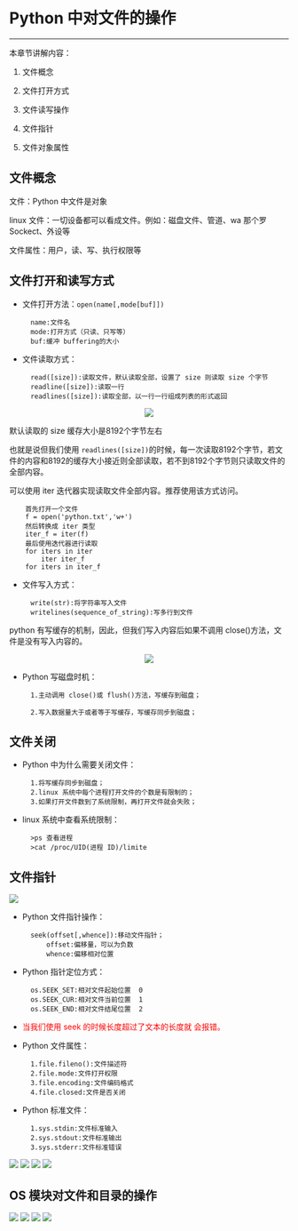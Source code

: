 # Python 中对文件的操作

<p></p>

---

本章节讲解内容：

1. 文件概念

2. 文件打开方式

3. 文件读写操作

4. 文件指针

5. 文件对象属性

## 文件概念

文件：Python 中文件是对象

linux 文件：一切设备都可以看成文件。例如：磁盘文件、管道、wa 那个罗 Sockect、外设等

文件属性：用户，读、写、执行权限等

## 文件打开和读写方式

* 文件打开方法：<code>open(name[,mode[buf]])</code>

        name:文件名
        mode:打开方式（只读、只写等）
        buf:缓冲 buffering的大小

* 文件读取方式：

        read([size]):读取文件，默认读取全部，设置了 size 则读取 size 个字节
        readline([size]):读取一行
        readlines([size]):读取全部，以一行一行组成列表的形式返回
        

<center><img src="https://img3.mukewang.com/5a5ddc2500018a7912800720.jpg"></center>

默认读取的 size 缓存大小是8192个字节左右

也就是说但我们使用 <code>readlines([size])</code>的时候，每一次读取8192个字节，若文件的内容和8192的缓存大小接近则全部读取，若不到8192个字节则只读取文件的全部内容。

可以使用 iter 迭代器实现读取文件全部内容。推荐使用该方式访问。

        首先打开一个文件
        f = open('python.txt','w+')
        然后转换成 iter 类型
        iter_f = iter(f)
        最后使用迭代器进行读取
        for iters in iter
            iter iter_f
        for iters in iter_f

* 文件写入方式：

        write(str):将字符串写入文件
        writelines(sequence_of_string):写多行到文件
        
python 有写缓存的机制，因此，但我们写入内容后如果不调用 close()方法，文件是没有写入内容的。

<center><img src="https://img.mukewang.com/5a5de4cf0001b49312800720.jpg"></center>

* Python 写磁盘时机：

        1.主动调用 close()或 flush()方法，写缓存到磁盘；
        
        2.写入数据量大于或者等于写缓存，写缓存同步到磁盘；

## 文件关闭

* Python 中为什么需要关闭文件：

        1.将写缓存同步到磁盘；
        2.linux 系统中每个进程打开文件的个数是有限制的；
        3.如果打开文件数到了系统限制，再打开文件就会失败；

* linux 系统中查看系统限制：

        >ps 查看进程
        >cat /proc/UID(进程 ID)/limite

## 文件指针

<img src="https://img.mukewang.com/5a5eba66000161c212800720.jpg">

* Python 文件指针操作：

        seek(offset[,whence]):移动文件指针；
            offset:偏移量，可以为负数
            whence:偏移相对位置
            
* Python 指针定位方式：

        os.SEEK_SET:相对文件起始位置  0
        os.SEEK_CUR:相对文件当前位置  1
        os.SEEK_END:相对文件结尾位置  2

* <font color="red">当我们使用 seek 的时候长度超过了文本的长度就 会报错。</font>

* Python 文件属性：

        1.file.fileno():文件描述符
        2.file.mode:文件打开权限
        3.file.encoding:文件编码格式
        4.file.closed:文件是否关闭
        
* Python 标准文件：

        1.sys.stdin:文件标准输入
        2.sys.stdout:文件标准输出
        3.sys.stderr:文件标准错误
        
<img src="https://img2.mukewang.com/5a5f163900017f7912800720.jpg">

<img src="https://img3.mukewang.com/5a5f17970001ae9c12800720.jpg">

<img src="https://img1.mukewang.com/5a5f18cb0001778312800720.jpg">

<img src="https://img4.mukewang.com/5a5f19a10001825312800720.jpg">

## OS 模块对文件和目录的操作

<img src="https://img4.mukewang.com/5a5f1b0a0001bdad12800720.jpg">

<img src="https://img2.mukewang.com/5a5f1b4d0001bdd112800720.jpg">

<img src="https://img.mukewang.com/5a5f1bf70001927012800720.jpg">

<img src="https://img1.mukewang.com/5a5f1d3900018c9112800720.jpg">





